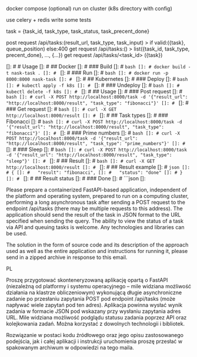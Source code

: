 docker compose (optional)
run on cluster (k8s directory with config)

use celery + redis
write some tests

task = {task_id, task_type, task_status, task_precent_done}

post request /api/tasks:(result_url, task_type, task_input) > if valid:({task}, queue_position) else:400
get request /api/tasks:() > list({task_id, task_type, precent_done}, ..., {...})
get request /api/tasks/<task_id> ({task})

[]: # # Usage
[]: # ## Docker
[]: # ### Build
[]: # ```bash
[]: # docker build -t nask-task .
[]: # ```
[]: # ### Run
[]: # ```bash
[]: # docker run -p 8000:8000 nask-task
[]: # ```
[]: # ## Kubernetes
[]: # ### Deploy
[]: # ```bash
[]: # kubectl apply -f k8s
[]: # ```
[]: # ### Undeploy
[]: # ```bash
[]: # kubectl delete -f k8s
[]: # ```
[]: # ## Usage
[]: # ### Post request
[]: # ```bash
[]: # curl -X POST http://localhost:8000/task -d '{"result_url": "http://localhost:8000/result", "task_type": "fibonacci"}'
[]: # ```
[]: # ### Get request
[]: # ```bash
[]: # curl -X GET http://localhost:8000/result
[]: # ```
[]: # ## Task types
[]: # ### Fibonacci
[]: # ```bash
[]: # curl -X POST http://localhost:8000/task -d '{"result_url": "http://localhost:8000/result", "task_type": "fibonacci"}'
[]: # ```
[]: # ### Prime numbers
[]: # ```bash
[]: # curl -X POST http://localhost:8000/task -d '{"result_url": "http://localhost:8000/result", "task_type": "prime_numbers"}'
[]: # ```
[]: # ### Sleep
[]: # ```bash
[]: # curl -X POST http://localhost:8000/task -d '{"result_url": "http://localhost:8000/result", "task_type": "sleep"}'
[]: # ```
[]: # ## Result
[]: # ```bash
[]: # curl -X GET http://localhost:8000/result
[]: # ```
[]: # ## Result example
[]: # ```json
[]: # {
[]: #   "result": "fibonacci",
[]: #   "status": "done"
[]: # }
[]: # ```
[]: # ## Result status
[]: # ### Done
[]: # ```json
[]:

Please prepare a containerized FastAPI-based application, independent of the platform and operating system, prepared to
run on a computing cluster, performing a long asynchronous task after sending a POST request to the endpoint
/api/tasks (there may be multiple requests to this address). The application should send the result of the task in JSON
format to the URL specified when sending the query. The ability to view the status of a task via API and queuing tasks
is welcome. Any technologies and libraries can be used.

The solution in the form of source code and its description of the approach used as well as the entire application and
instructions for running it, please send in a zipped archive in response to this email.

PL

Proszę przygotować skonteneryzowaną aplikację opartą o FastAPI (niezależną od platformy i systemu operacyjnego – mile
widziana możliwość działania na klastrze obliczeniowym) wykonującą długie asynchroniczne zadanie po przesłaniu zapytania
POST pod endpoint /api/tasks (może napływać wiele zapytań pod ten adres). Aplikacja powinna wysłać wynik zadania w
formacie JSON pod wskazany przy wysłaniu zapytania adres URL. Mile widziana możliwość podglądu statusu zadania poprzez
API oraz kolejkowania zadań. Można korzystać z dowolnych technologii i bibliotek.

Rozwiązanie w postaci kodu źródłowego oraz jego opisu zastosowanego podejścia, jak i całej aplikacji i instrukcji
uruchomienia proszę przesłać w spakowanym archiwum w odpowiedzi na tego maila.